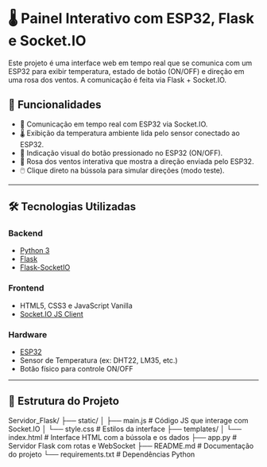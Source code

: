 # 🌡️ Painel Interativo com ESP32, Flask e Socket.IO

Este projeto é uma interface web em tempo real que se comunica com um ESP32 para exibir temperatura, estado de botão (ON/OFF) e direção em uma rosa dos ventos. A comunicação é feita via Flask + Socket.IO.

## 🚀 Funcionalidades

- 📶 Comunicação em tempo real com ESP32 via Socket.IO.
- 🌡️ Exibição da temperatura ambiente lida pelo sensor conectado ao ESP32.
- 🔘 Indicação visual do botão pressionado no ESP32 (ON/OFF).
- 🧭 Rosa dos ventos interativa que mostra a direção enviada pelo ESP32.
- 🖱️ Clique direto na bússola para simular direções (modo teste).

---

## 🛠️ Tecnologias Utilizadas

### Backend
- [Python 3](https://www.python.org/)
- [Flask](https://flask.palletsprojects.com/)
- [Flask-SocketIO](https://flask-socketio.readthedocs.io/)

### Frontend
- HTML5, CSS3 e JavaScript Vanilla
- [Socket.IO JS Client](https://socket.io/docs/v4/client-api/)

### Hardware
- [ESP32](https://www.espressif.com/en/products/socs/esp32)
- Sensor de Temperatura (ex: DHT22, LM35, etc.)
- Botão físico para controle ON/OFF

---

## 📁 Estrutura do Projeto

Servidor_Flask/
├── static/
│ ├── main.js # Código JS que interage com Socket.IO
│ └── style.css # Estilos da interface
├── templates/
│ └── index.html # Interface HTML com a bússola e os dados
├── app.py # Servidor Flask com rotas e WebSocket
├── README.md # Documentação do projeto
└── requirements.txt # Dependências Python
<!-- 
## ⚙️ Como Executar
### 1. Clone o repositório
```bash
git clone https://github.com/seu-usuario/seu-repo.git
```

### 2. Instale as dependências
```bash
pip install -r requirements.txt
```
###3. Execute o servidor Flask
 -->


